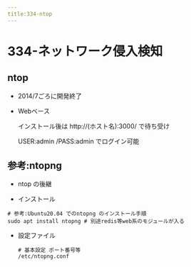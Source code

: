 ```yaml
---
title:334-ntop
---
```

# 334-ネットワーク侵入検知

## ntop

- 2014/7ごろに開発終了

- Webベース

  インストール後は http://(ホスト名):3000/ で待ち受け

  USER:admin /PASS:admin でログイン可能
 
 ## 参考:ntopng

 - ntop の後継

 - インストール

  ```
  # 参考:Ubuntu20.04 でのntopng のインストール手順
  sudo apt install ntopng # 別途redis等web系のモジュールが入る
  ```
 
 - 設定ファイル

   ```
   # 基本設定 ポート番号等
   /etc/ntopng.conf
   ```
